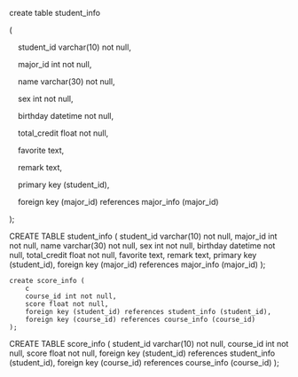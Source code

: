 create table student_info

(

    student_id varchar(10) not null,

    major_id int not null,

    name varchar(30) not null,

    sex int not null,

    birthday datetime not null,

    total_credit float not null,

    favorite text,

    remark text,

    primary key (student_id),

    foreign key (major_id) references major_info (major_id)

);



CREATE TABLE student_info (
    student_id varchar(10) not null,
    major_id int not null,
    name varchar(30) not null,
    sex int not null,
    birthday datetime not null,
    total_credit float not null,
    favorite text,
    remark text,
    primary key (student_id),
    foreign key (major_id) references major_info (major_id)
);



```
create score_info (
    c
    course_id int not null,
    score float not null,
    foreign key (student_id) references student_info (student_id),
    foreign key (course_id) references course_info (course_id)
);
```

CREATE TABLE score_info (
    student_id varchar(10) not null,
    course_id int not null,
    score float not null,
    foreign key (student_id) references student_info (student_id),
    foreign key (course_id) references course_info (course_id)
);






